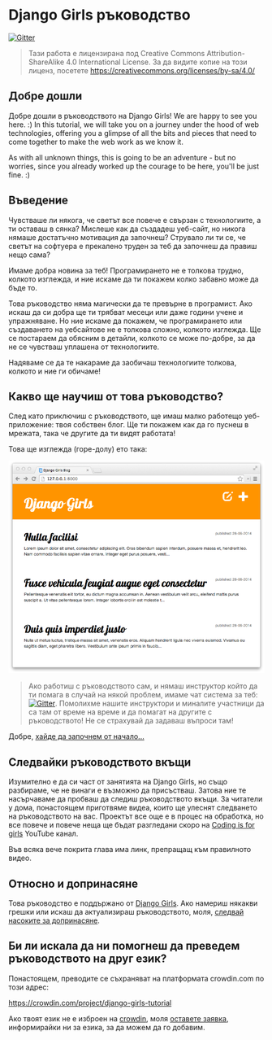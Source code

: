 # Django Girls ръководство

[![Gitter](https://badges.gitter.im/DjangoGirls/tutorial.svg)](https://gitter.im/DjangoGirls/tutorial)

> Тази работа е лицензирана под Creative Commons Attribution-ShareAlike 4.0 International License. За да видите копие на този лиценз, посетете https://creativecommons.org/licenses/by-sa/4.0/

## Добре дошли

Добре дошли в ръководството на Django Girls! We are happy to see you here. :) In this tutorial, we will take you on a journey under the hood of web technologies, offering you a glimpse of all the bits and pieces that need to come together to make the web work as we know it.

As with all unknown things, this is going to be an adventure - but no worries, since you already worked up the courage to be here, you'll be just fine. :)

## Въведение

Чувстваше ли някога, че светът все повече е свързан с технологиите, а ти оставаш в сянка? Мислеше как да създадеш уеб-сайт, но никога нямаше достатъчно мотивация да започнеш? Струвало ли ти се, че светът на софтуера е прекалено труден за теб да започнеш да правиш нещо сама?

Имаме добра новина за теб! Програмирането не е толкова трудно, колкото изглежда, и ние искаме да ти покажем колко забавно може да бъде то.

Това ръководство няма магически да те превърне в програмист. Ако искаш да си добра ще ти трябват месеци или даже години учене и упражняване. Но ние искаме да покажем, че програмирането или създаването на уебсайтове не е толкова сложно, колкото изглежда. Ще се постараем да обясним в детайли, колкото се може по-добре, за да не се чувстваш уплашена от технологиите.

Надяваме се да те накараме да заобичаш технологиите толкова, колкото и ние ги обичаме!

## Какво ще научиш от това ръководство?

След като приключиш с ръководството, ще имаш малко работещо уеб-приложение: твоя собствен блог. Ще ти покажем как да го пуснеш в мрежата, така че другите да ти видят работата!

Това ще изглежда (горе-долу) ето така:

![Фигура 0.1](images/application.png)

> Ако работиш с ръководството сам, и нямаш инструктор който да ти помага в случай на някой проблем, имаме чат система за теб: [![Gitter](https://badges.gitter.im/DjangoGirls/tutorial.svg)](https://gitter.im/DjangoGirls/tutorial). Помолихме нашите инструктори и миналите участници да са там от време на време и да помагат на другите с ръководството! Не се страхувай да задаваш въпроси там!

Добре, [хайде да започнем от начало...](./how_the_internet_works/README.md)

## Следвайки ръководството вкъщи

Изумително е да си част от занятията на Django Girls, но също разбираме, че не винаги е възможно да присъстваш. Затова ние те насърчаваме да пробваш да следиш ръководството вкъщи. За читатели у дома, понастоящем приготвяме видеа, които ще улеснят следването на ръководството на вас. Проектът все още е в процес на обработка, но все повече и повече неща ще бъдат разгледани скоро на [Coding is for girls](https://www.youtube.com/channel/UC0hNd2uW8jTR5K3KBzRuG2A/feed) YouTube канал.

Във всяка вече покрита глава има линк, препращащ към правилното видео.

## Относно и допринасяне

Това ръководство е поддържано от [Django Girls](https://djangogirls.org/). Ако намериш някакви грешки или искаш да актуализираш ръководството, моля, [следвай насоките за допринасяне](https://github.com/DjangoGirls/tutorial/blob/master/README.md).

## Би ли искала да ни помогнеш да преведем ръководството на друг език?

Понастоящем, преводите се съхраняват на платформата crowdin.com по този адрес:

https://crowdin.com/project/django-girls-tutorial

Ако твоят език не е изброен на [crowdin](https://crowdin.com/), моля [оставете заявка](https://github.com/DjangoGirls/tutorial/issues/new), информирайки ни за езика, за да можем да го добавим.
